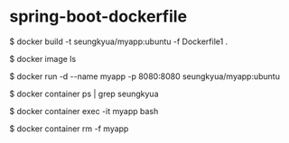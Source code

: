 # spring-boot-dockerfile

$ docker build -t seungkyua/myapp:ubuntu -f Dockerfile1 .

$ docker image ls

$ docker run -d --name myapp -p 8080:8080 seungkyua/myapp:ubuntu

$ docker container ps | grep seungkyua

$ docker container exec -it myapp bash

$ docker container rm -f myapp


